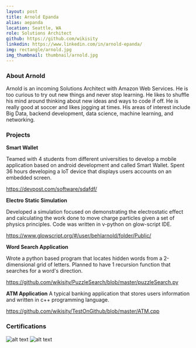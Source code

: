 ```yaml
---
layout: post
title: Arnold Epanda
alias: aepanda
location: Seattle, WA
role: Solutions Architect
github: https://github.com/wikisity
linkedin: https://www.linkedin.com/in/arnold-epanda/
img: rectangle/arnold.jpg
img_thumbnail: thumbnail/arnold.jpg
---
```


### About Arnold
Arnold is an incoming Solutions Architect with Amazon Web Services.  He is too curious to try out new things and never stop learning. He likes to shuffle his mind around thinking about new ideas and ways to code if off. He is really good at soccer and likes jogging at times. His areas of interest include Big Data, backend development, data science, machine learning, and networking.


### Projects
**Smart Wallet**

Teamed with 4 students from different universities to develop a mobile application based on android development and called Smart Wallet.
Spent 36 hours developing a loT device that displays users accounts on an embedded screen.

https://devpost.com/software/sdafdf/


**Electro Static Simulation**

Developed a simulation focused on demonstrating the electrostatic effect and calculating the work done to move charge particles given a set of physics principles. Code was written in v-python on glow-script IDE.

https://www.glowscript.org/#/user/behlarnold/folder/Public/

**Word Search Application**

Wrote a python based program that locates hidden words from a 2-dimensional grid of letters.
Planned to have 1 recursion function that searches for a word's direction.

https://github.com/wikisity/PuzzleSearch/blob/master/puzzleSearch.py

**ATM Application**
A typical banking application that stores users information and written in c++ programming language.

https://github.com/wikisity/TestOnGithub/blob/master/ATM.cpp


### Certifications
![alt text](https://d1.awsstatic.com/training-and-certification/Certification%20Badges/AWS-Certified_Cloud-Practitioner_512x512.bc006f14f986fa4f3ca238b0b62be458ce1fb5ce.png "Logo Title Text 1")
![alt text](https://d1.awsstatic.com/training-and-certification/Certification%20Badges/AWS-Certified_Solutions-Architect_Associate_512x512.d82aee07920970350c427c8d0542bc239180a486.png "Logo Title Text 1")
